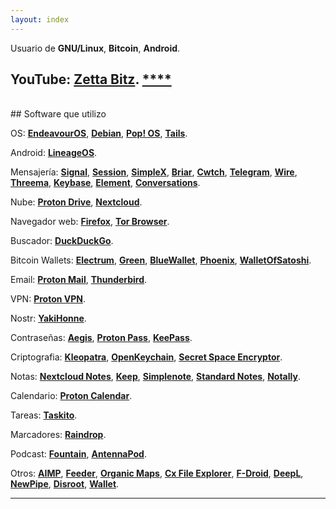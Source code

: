 ```yaml
---
layout: index
---
```


Usuario de **GNU/Linux**,  **Bitcoin**,  **Android**.

YouTube:  <a href="https://youtube.com/%40ZettaBitz" target="_blank">**Zetta Bitz**</a>.
<a href="" target="_blank">****</a>
---
<br>
## Software que utilizo

OS: <a href="https://endeavouros.com" target="_blank">**EndeavourOS**</a>, <a href="https://www.debian.org" target="_blank">**Debian**</a>, <a href="https://pop.system76.com" target="_blank">**Pop! OS**</a>, <a href="https://tails.boum.org" target="_blank">**Tails**</a>.

Android: <a href="https://lineageos.org" target="_blank">**LineageOS**</a>.

Mensajería: <a href="https://signal.org" target="_blank">**Signal**</a>, <a href="https://getsession.org" target="_blank">**Session**</a>, <a href="https://simplex.chat" target="_blank">**SimpleX**</a>, <a href="https://briarproject.org" target="_blank">**Briar**</a>, <a href="https://cwtch.im" target="_blank">**Cwtch**</a>, <a href="https://telegram.org" target="_blank">**Telegram**</a>, <a href="https://wire.com" target="_blank">**Wire**</a>, <a href="https://threema.ch" target="_blank">**Threema**</a>, <a href="https://keybase.io" target="_blank">**Keybase**</a>, <a href="https://element.io" target="_blank">**Element**</a>, <a href="https://conversations.im" target="_blank">**Conversations**</a>.

Nube: [**Proton Drive**](https://proton.me), [**Nextcloud**](https://nextcloud.com/).

Navegador web: [**Firefox**](https://www.mozilla.org/), [**Tor Browser**](https://www.torproject.org/).

Buscador: [**DuckDuckGo**](https://duckduckgo.com).

Bitcoin Wallets: [**Electrum**](https://electrum.org/), [**Green**](https://blockstream.com/green/), [**BlueWallet**](https://bluewallet.io/), [**Phoenix**](https://phoenix.acinq.co/), [**WalletOfSatoshi**](https://www.walletofsatoshi.com/).

Email: [**Proton Mail**](https://proton.me), [**Thunderbird**](https://www.thunderbird.net).

VPN: [**Proton VPN**](https://proton.me).

Nostr: [**YakiHonne**](https://www.yakihonne.com/yakihonne-mobile-app).

Contraseñas: [**Aegis**](https://getaegis.app/), [**Proton Pass**](https://proton.me), [**KeePass**](https://keepass.info/download.html).

Criptografia: [**Kleopatra**](https://apps.kde.org/es/kleopatra/), [**OpenKeychain**](https://www.openkeychain.org/), [**Secret Space Encryptor**](https://paranoiaworks.mobi/sse/).

Notas: [**Nextcloud Notes**](https://apps.nextcloud.com/apps/notes), [**Keep**](https://keep.google.com/), [**Simplenote**](https://simplenote.com/), [**Standard Notes**](https://standardnotes.com/), [**Notally**](https://github.com/OmGodse/Notally).

Calendario: [**Proton Calendar**](https://proton.me).

Tareas: [**Taskito**](https://taskito.io/).

Marcadores: [**Raindrop**](https://raindrop.io).

Podcast: [**Fountain**](https://fountain.fm/), [**AntennaPod**](https://antennapod.org/).

Otros: [**AIMP**](https://www.aimp.ru/), [**Feeder**](https://github.com/spacecowboy/feeder), [**Organic Maps**](https://organicmaps.app/), [**Cx File Explorer**](https://play.google.com/store/apps/details?id=com.cxinventor.file.explorer), [**F-Droid**](https://f-droid.org/), [**DeepL**](https://www.deepl.com), [**NewPipe**](https://newpipe.net/), [**Disroot**](https://disroot.org), [**Wallet**](https://budgetbakers.com/).

---